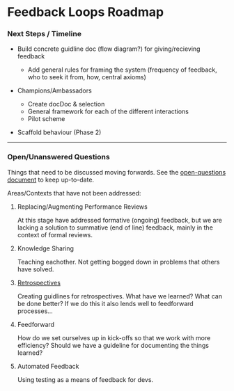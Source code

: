 # Feedback Loops Roadmap

### Next Steps / Timeline

- Build concrete guidline doc (flow diagram?) for giving/recieving feedback
    - Add general rules for framing the system (frequency of feedback, who to seek it from, how, central axioms)
    
- Champions/Ambassadors 
    - Create docDoc & selection
    - General framework for each of the different interactions
    - Pilot scheme
    
- Scaffold behaviour (Phase 2)

***

### Open/Unanswered Questions

Things that need to be discussed moving forwards. See the [open-questions document](https://docs.google.com/document/d/1eGlzH5fOxIchVyLRipWBrNBIgdQ18-BHVmVD-PnEmoI/edit#heading=h.aqcfnjgggoxb) to keep up-to-date.

Areas/Contexts that have not been addressed:

1. Replacing/Augmenting Performance Reviews

    At this stage have addressed formative (ongoing) feedback, but we are lacking a solution to summative (end of line) feedback, mainly in the context of formal reviews.

2. Knowledge Sharing

    Teaching eachother. Not getting bogged down in problems that others have solved.

3. [Retrospectives](https://vizzuality.github.io/playbook/projects/retrospective/)

    Creating guidlines for retrospectives. What have we learned? What can be done better? If we do this it also lends well to feedforward processes...

4. Feedforward

    How do we set ourselves up in kick-offs so that we work with more efficiency? Should we have a guideline for documenting the things learned?

5. Automated Feedback

    Using testing as a means of feedback for devs.
